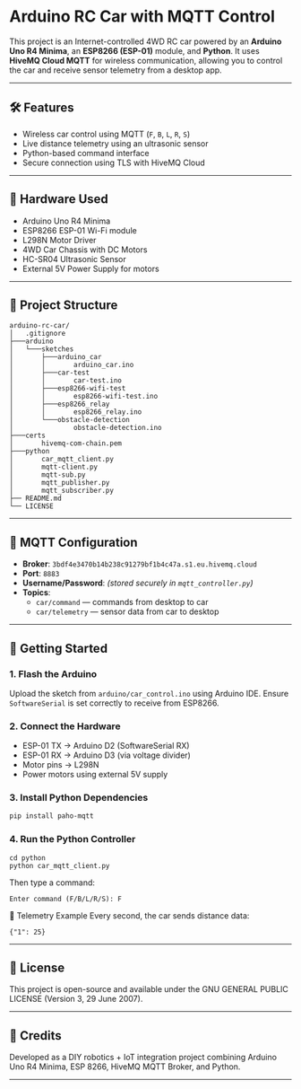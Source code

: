 # Arduino RC Car with MQTT Control

This project is an Internet-controlled 4WD RC car powered by an **Arduino Uno R4 Minima**, an **ESP8266 (ESP-01)** module, and **Python**. It uses **HiveMQ Cloud MQTT** for wireless communication, allowing you to control the car and receive sensor telemetry from a desktop app.

---

## 🛠️ Features

- Wireless car control using MQTT (`F`, `B`, `L`, `R`, `S`)
- Live distance telemetry using an ultrasonic sensor
- Python-based command interface
- Secure connection using TLS with HiveMQ Cloud

---

## 🧰 Hardware Used

- Arduino Uno R4 Minima
- ESP8266 ESP-01 Wi-Fi module
- L298N Motor Driver
- 4WD Car Chassis with DC Motors
- HC-SR04 Ultrasonic Sensor
- External 5V Power Supply for motors

---

## 📁 Project Structure
```
arduino-rc-car/
│   .gitignore
├───arduino
│   └───sketches
│       ├───arduino_car
│       │       arduino_car.ino
│       ├───car-test
│       │       car-test.ino
│       ├───esp8266-wifi-test
│       │       esp8266-wifi-test.ino
│       ├───esp8266_relay
│       │       esp8266_relay.ino
│       └───obstacle-detection
│               obstacle-detection.ino
├───certs
│       hivemq-com-chain.pem
├───python
│       car_mqtt_client.py
│       mqtt-client.py
│       mqtt-sub.py
│       mqtt_publisher.py
│       mqtt_subscriber.py
├── README.md
└── LICENSE
```

---

## 🔐 MQTT Configuration

- **Broker**: `3bdf4e3470b14b238c91279bf1b4c47a.s1.eu.hivemq.cloud`
- **Port**: `8883`
- **Username/Password**: *(stored securely in `mqtt_controller.py`)*
- **Topics**:
  - `car/command` — commands from desktop to car
  - `car/telemetry` — sensor data from car to desktop

---

## 🚀 Getting Started

### 1. Flash the Arduino

Upload the sketch from `arduino/car_control.ino` using Arduino IDE. Ensure `SoftwareSerial` is set correctly to receive from ESP8266.

### 2. Connect the Hardware

- ESP-01 TX → Arduino D2 (SoftwareSerial RX)
- ESP-01 RX → Arduino D3 (via voltage divider)
- Motor pins → L298N
- Power motors using external 5V supply

### 3. Install Python Dependencies

```bash
pip install paho-mqtt
```

### 4. Run the Python Controller

```
cd python
python car_mqtt_client.py
```

Then type a command:
```
Enter command (F/B/L/R/S): F
```

📡 Telemetry Example
Every second, the car sends distance data:
```
{"1": 25}
```

---

## 📜 License
This project is open-source and available under the GNU GENERAL PUBLIC LICENSE (Version 3, 29 June 2007).

---

## 🧠 Credits
Developed as a DIY robotics + IoT integration project combining Arduino Uno R4 Minima, ESP 8266, HiveMQ MQTT Broker, and Python.

---
